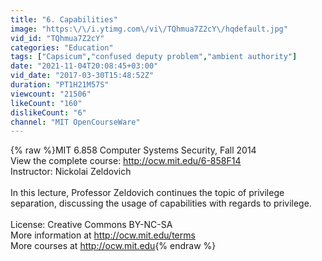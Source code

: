 ```yaml
---
title: "6. Capabilities"
image: "https:\/\/i.ytimg.com\/vi\/TQhmua7Z2cY\/hqdefault.jpg"
vid_id: "TQhmua7Z2cY"
categories: "Education"
tags: ["Capsicum","confused deputy problem","ambient authority"]
date: "2021-11-04T20:08:45+03:00"
vid_date: "2017-03-30T15:48:52Z"
duration: "PT1H21M57S"
viewcount: "21506"
likeCount: "160"
dislikeCount: "6"
channel: "MIT OpenCourseWare"
---
```

{% raw %}MIT 6.858 Computer Systems Security, Fall 2014<br />View the complete course: <a rel="nofollow" target="blank" href="http://ocw.mit.edu/6-858F14">http://ocw.mit.edu/6-858F14</a><br />Instructor: Nickolai Zeldovich<br /><br />In this lecture, Professor Zeldovich continues the topic of privilege separation, discussing the usage of capabilities with regards to privilege.<br /><br />License: Creative Commons BY-NC-SA<br />More information at <a rel="nofollow" target="blank" href="http://ocw.mit.edu/terms">http://ocw.mit.edu/terms</a><br />More courses at <a rel="nofollow" target="blank" href="http://ocw.mit.edu">http://ocw.mit.edu</a>{% endraw %}
